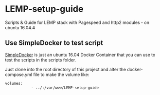# LEMP-setup-guide
Scripts &amp; Guide for LEMP stack with Pagespeed and http2 modules - on ubuntu 16.04.4

## Use SimpleDocker to test script

[SimpleDocker](https://github.com/amurrell/SimpleDocker) is just an ubuntu 16.04 Docker Container that you can use to test the scripts in the scripts folder.

Just clone into the root directory of this project and alter the docker-compose.yml file to make the volume like:

```
volumes:
            - ../:/var/www/LEMP-setup-guide
```
